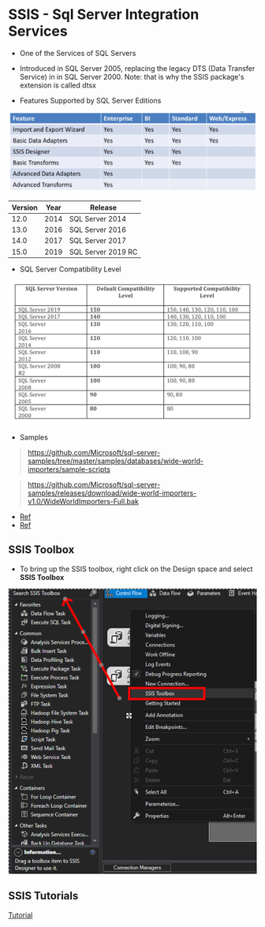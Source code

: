SSIS - Sql Server Integration Services
====

- One of the Services of SQL Servers
- Introduced in SQL Server 2005, replacing the legacy DTS (Data Transfer Service) in in SQL Server 2000. Note: that is why the SSIS package's extension is called dtsx

- Features Supported by SQL Server Editions

![Edition](_images/sql-server-edition-features.png)

|Version	|Year	|Release|
|---|---|---|
|12.0|	2014|	SQL Server 2014|
|13.0	|2016	|SQL Server 2016|
|14.0	|2017	|SQL Server 2017|
|15.0	|2019	|SQL Server 2019 RC|

- SQL Server Compatibility Level

![Compatibility](_images/sql-server-compatibility-level.png)



- Samples

> https://github.com/Microsoft/sql-server-samples/tree/master/samples/databases/wide-world-importers/sample-scripts

> https://github.com/Microsoft/sql-server-samples/releases/download/wide-world-importers-v1.0/WideWorldImporters-Full.bak


- [Ref](https://www.youtube.com/playlist?list=PL-dQAxjnbr650hO4iej02DLkwgdVuhALv)
- [Ref](https://www.sqlshack.com/ssis-ole-db-source-sql-command-vs-table-or-view/)

SSIS Toolbox
---

- To bring up the SSIS toolbox, right click on the Design space and select **SSIS Toolbox**

![SSIS toolbox](_images/SSIS-Toolbox.png)

SSIS Tutorials
---

[Tutorial](https://www.mssqltips.com/sqlservertutorial/9053/sql-server-integration-services-ssis-2016-tutorial/)